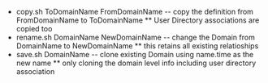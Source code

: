 * copy.sh ToDomainName FromDomainName -- copy the definition from FromDomainName to ToDomainName
** User Directory associations are copied too
* rename.sh DomainName NewDomainName -- change the Domain from DomainName to NewDomainName
** this retains all existing relatioships
* save.sh DomainName  -- clone existing Domain using name.time as the new name
** only cloning the domain level info including user directory association
